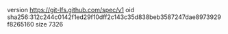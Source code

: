 version https://git-lfs.github.com/spec/v1
oid sha256:312c244c0142f1ed29f10dff2c143c35d838beb3587247dae8973929f8265160
size 7326
